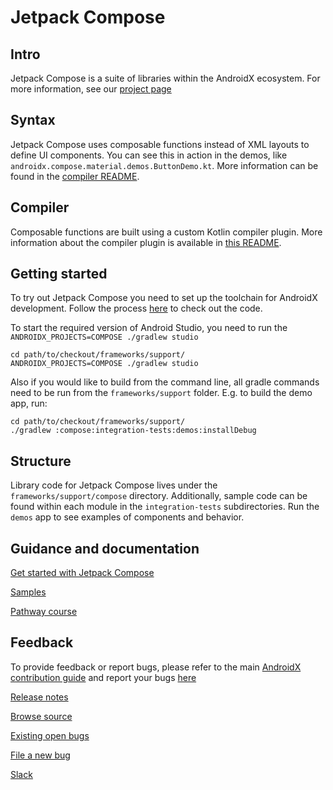 # Jetpack Compose
## Intro
Jetpack Compose is a suite of libraries within the AndroidX ecosystem. For more information, see our [project page](https://developer.android.com/jetpackcompose)

## Syntax
Jetpack Compose uses composable functions instead of XML layouts to define UI components. You can
see this in action in the demos, like `androidx.compose.material.demos.ButtonDemo.kt`. More
information can be found in the [compiler README](https://android.googlesource.com/platform/frameworks/support/+/androidx-main/compose/compiler/README.md).

## Compiler
Composable functions are built using a custom Kotlin compiler plugin. More information about the
compiler plugin is available in [this README](https://android.googlesource.com/platform/frameworks/support/+/androidx-main/compose/compiler/README.md).

## Getting started
To try out Jetpack Compose you need to set up the toolchain for AndroidX development. Follow the process [here](https://android.googlesource.com/platform/frameworks/support/+/androidx-main/README.md) to check out the code.

To start the required version of Android Studio, you need to run the `ANDROIDX_PROJECTS=COMPOSE ./gradlew studio`

    cd path/to/checkout/frameworks/support/
    ANDROIDX_PROJECTS=COMPOSE ./gradlew studio

Also if you would like to build from the command line, all gradle commands need to be run from the
`frameworks/support` folder.  E.g. to build the demo app, run:

    cd path/to/checkout/frameworks/support/
    ./gradlew :compose:integration-tests:demos:installDebug

## Structure
Library code for Jetpack Compose lives under the `frameworks/support/compose` directory. Additionally, sample code can be found within each module in the `integration-tests` subdirectories. Run the `demos` app to see examples of components and behavior.

## Guidance and documentation

[Get started with Jetpack Compose](https://goo.gle/compose-docs)

[Samples](https://goo.gle/compose-samples)

[Pathway course](https://goo.gle/compose-pathway)

## Feedback
To provide feedback or report bugs, please refer to the main [AndroidX contribution guide](https://android.googlesource.com/platform/frameworks/support/+/androidx-main/README.md) and report your bugs [here](https://issuetracker.google.com/issues/new?component=612128)

[Release notes](https://developer.android.com/jetpack/androidx/releases/compose)

[Browse source](https://cs.android.com/androidx/platform/frameworks/support/+/androidx-main:compose/)

[Existing open bugs](https://issuetracker.google.com/issues?q=componentid:612128%20status:open)

[File a new bug](https://issuetracker.google.com/issues/new?component=612128)

[Slack](https://goo.gle/compose-slack)

